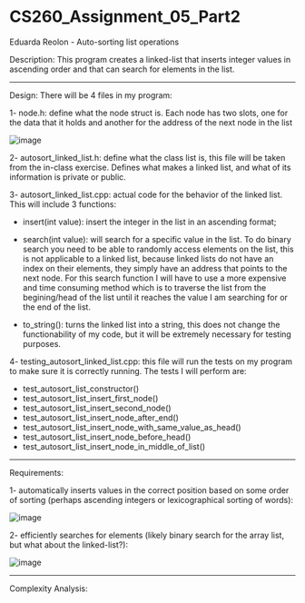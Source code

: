 # CS260_Assignment_05_Part2
Eduarda Reolon - Auto-sorting list operations

Description: This program creates a linked-list that inserts integer values in ascending order and that can search for elements in the list. 

------------------------------------------------------------------------------------------------------------------------------------------------------------------------------------------

Design: There will be 4 files in my program:

1- node.h: define what the node struct is. Each node has two slots, one for the data that it holds and another for the address of the next node in the list

![image](https://github.com/dudareolon/CS260_Assignment_05_Part2/assets/102680672/7f59fce5-7c85-4e10-ab0d-40eb132595de)

2- autosort_linked_list.h: define what the class list is, this file will be taken from the in-class exercise. Defines what makes a linked list, and what of its information is private or public.

3- autosort_linked_list.cpp: actual code for the behavior of the linked list. This will include 3 functions:

- insert(int value): insert the integer in the list in an ascending format;

- search(int value): will search for a specific value in the list. To do binary search you need to be able to randomly access elements on the list, this is not applicable to a linked list, because linked lists do not have an index on their elements, they simply have an address that points to the next node. For this search function I will have to use a more expensive and time consuming method which is to traverse the list from the begining/head of the list until it reaches the value I am searching for or the end of the list. 

- to_string(): turns the linked list into a string, this does not change the functionability of my code, but it will be extremely necessary for testing purposes. 

4- testing_autosort_linked_list.cpp: this file will run the tests on my program to make sure it is correctly running. The tests I will perform are:

- test_autosort_list_constructor()
- test_autosort_list_insert_first_node()
- test_autosort_list_insert_second_node()
- test_autosort_list_insert_node_after_end()
- test_autosort_list_insert_node_with_same_value_as_head()
- test_autosort_list_insert_node_before_head()
- test_autosort_list_insert_node_in_middle_of_list()

------------------------------------------------------------------------------------------------------------------------------------------------------------------------------------------

Requirements:

1- automatically inserts values in the correct position based on some order of sorting (perhaps ascending integers or lexicographical sorting of words):

![image](https://github.com/dudareolon/CS260_Assignment_05_Part2/assets/102680672/47ab637c-b3ba-469b-bb9c-349540f2cbf6)



2- efficiently searches for elements (likely binary search for the array list, but what about the linked-list?):

![image](https://github.com/dudareolon/CS260_Assignment_05_Part2/assets/102680672/2372195b-6400-4f06-b56a-5427abb2fd4e)


------------------------------------------------------------------------------------------------------------------------------------------------------------------------------------------

Complexity Analysis:
